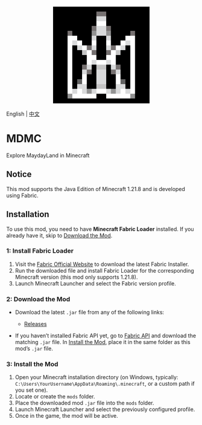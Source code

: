 <p align="center">
  <img width="256" height="256" src="src\main\resources\assets\mayday\icon.png">
</p>

English | [中文](README.md)

# MDMC

Explore MaydayLand in Minecraft

## Notice

This mod supports the Java Edition of Minecraft 1.21.8 and is developed using Fabric.

## Installation

To use this mod, you need to have **Minecraft Fabric Loader** installed. If you already have it, skip to [Download the Mod](#download).

### 1: Install Fabric Loader

1. Visit the [Fabric Official Website](https://fabricmc.net/use/) to download the latest Fabric Installer.
2. Run the downloaded file and install Fabric Loader for the corresponding Minecraft version (this mod only supports 1.21.8).
3. Launch Minecraft Launcher and select the Fabric version profile.

<a id="download"></a>
### 2: Download the Mod

* Download the latest `.jar` file from any of the following links:

  * [Releases](https://github.com/Ivans-11/MDMC/releases)

* If you haven’t installed Fabric API yet, go to [Fabric API](https://www.curseforge.com/minecraft/mc-mods/fabric-api) and download the matching `.jar` file. In [Install the Mod](#install), place it in the same folder as this mod’s `.jar` file.

<a id="install"></a>
### 3: Install the Mod

1. Open your Minecraft installation directory (on Windows, typically: `C:\Users\YourUsername\AppData\Roaming\.minecraft`, or a custom path if you set one).
2. Locate or create the `mods` folder.
3. Place the downloaded mod `.jar` file into the `mods` folder.
4. Launch Minecraft Launcher and select the previously configured profile.
5. Once in the game, the mod will be active.